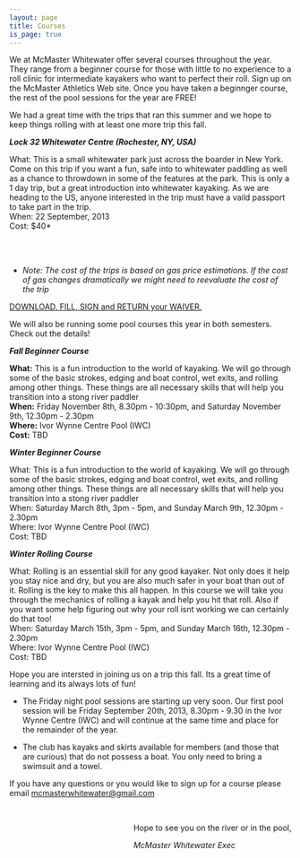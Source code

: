 ```yaml
---
layout: page
title: Courses
is_page: true
---
```


We at McMaster Whitewater offer several courses throughout the year. They range from a beginner course for those with little to no experience 
to a roll clinic for intermediate kayakers who want to perfect their roll. Sign up on the McMaster Athletics Web site.  Once you have taken a beginnger course, the rest of the pool sessions for the year are FREE! 
 
We had a great time with the trips that ran this summer and we hope to keep things rolling with at least one more trip this fall.

<b><i>Lock 32 Whitewater Centre (Rochester, NY, USA)</i></b>

What: This is a small whitewater park just across the boarder in New York. Come on this trip if you want a fun, safe into to whitewater paddling as well as a chance to throwdown in some of the features at the park.  This is only a 1 day trip, but a great introduction into whitewater kayaking. As we are heading to the US, anyone interested in the trip must have a vaild passport to take part in the trip.
<br/>
When: 22 September, 2013
<br/>
Cost: $40*

<br/>
<br/>

* <i>Note: The cost of the trips is based on gas price estimations.  If the cost of gas changes dramatically we might need to reevaluate the cost of the trip</i>

[DOWNLOAD, FILL, SIGN and RETURN your WAIVER.](https://docs.google.com/viewer?a=v&pid=explorer&chrome=true&srcid=0By5iTUP7UkcbNDE3NjYxYWQtZWU1MC00ZDBhLTk0NzktNjk3NjQ0OTYxZjYy&hl=en&authkey=CO7ot4cB)


We will also be running some pool courses this year in both semesters. Check out the details!

<b><i>Fall Beginner Course</i></b>

<b>What:</b> This is a fun introduction to the world of kayaking. We will go through some of the basic strokes, edging and boat control, wet exits, and rolling among other things. These things are all necessary skills that will help you transition into a stong river paddler
<br/>
<b>When:</b> Friday November 8th, 8.30pm - 10:30pm, and Saturday November 9th, 12.30pm - 2.30pm
<br/>
<b>Where:</b> Ivor Wynne Centre Pool (IWC)
<br/>
<b>Cost:</b> TBD


<b><i>Winter Beginner Course</i></b>

What: This is a fun introduction to the world of kayaking. We will go through some of the basic strokes, edging and boat control, wet exits, and rolling among other things. These things are all necessary skills that will help you transition into a stong river paddler
<br/>
When: Saturday March 8th, 3pm - 5pm, and Sunday March 9th, 12.30pm - 2.30pm
<br/>
Where: Ivor Wynne Centre Pool (IWC)
<br/>
Cost: TBD


<b><i>Winter Rolling Course</i></b>

What: Rolling is an essential skill for any good kayaker. Not only does it help you stay nice and dry, but you are also much safer in your boat than out of it. Rolling is the key to make this all happen. In this course we will take you through the mechanics of rolling a kayak and help you hit that roll. Also if you want some help figuring out why your roll isnt working we can certainly do that too! 
<br/>
When: Saturday March 15th, 3pm - 5pm, and Sunday March 16th, 12.30pm - 2.30pm
<br/>
Where: Ivor Wynne Centre Pool (IWC)
<br/>
Cost: TBD


Hope you are intersted in joining us on a trip this fall.  Its a great time of learning and its always lots of fun!

- The Friday night pool sessions are starting up very soon. Our first pool session will be Friday September 20th, 2013, 8.30pm - 9.30 in the Ivor Wynne Centre (IWC) and will continue at the same time and place for the remainder of the year.
 
- The club has kayaks and skirts available for members (and those that are curious) that do not possess a boat.  You only need to bring a swimsuit and a towel.
 
If you have any questions or you would like to sign up for a course please email mcmasterwhitewater@gmail.com 
 
<div style='float:right;'>
<br/>
<p>Hope to see you on the river or in the pool,</p>
<i>McMaster Whitewater Exec</i>
</div>
